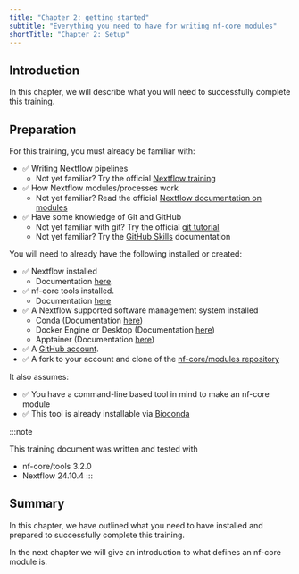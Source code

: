 ```yaml
---
title: "Chapter 2: getting started"
subtitle: "Everything you need to have for writing nf-core modules"
shortTitle: "Chapter 2: Setup"
---
```


## Introduction

In this chapter, we will describe what you will need to successfully complete this training.

## Preparation

For this training, you must already be familiar with:

- ✅ Writing Nextflow pipelines
  - Not yet familiar? Try the official [Nextflow training](https://training.nextflow.io/)
- ✅ How Nextflow modules/processes work
  - Not yet familiar? Read the official [Nextflow documentation on modules](https://nextflow.io/docs/latest/module.html)
- ✅ Have some knowledge of Git and GitHub
  - Not yet familiar with git? Try the official [git tutorial](https://git-scm.com/docs/gittutorialgithub)
  - Not yet familiar? Try the [GitHub Skills](https://skills.github.com/) documentation

You will need to already have the following installed or created:

- ✅ Nextflow installed
  - Documentation [here](https://www.nextflow.io/docs/latest/install.html).
- ✅ nf-core tools installed.
  - Documentation [here](https://nf-co.re/docs/nf-core-tools/installation)
- ✅ A Nextflow supported software management system installed
  - Conda (Documentation [here](https://conda-forge.org/download/))
  - Docker Engine or Desktop (Documentation [here](https://docs.docker.com/manuals/))
  - Apptainer (Documentation [here](https://apptainer.org/docs/user/latest/quick_start.html#installation))
- ✅ A [GitHub account](https://github.com).
- ✅ A fork to your account and clone of the [nf-core/modules repository](https://github.com/nf-core/modules)

It also assumes:

- ✅ You have a command-line based tool in mind to make an nf-core module
- ✅ This tool is already installable via [Bioconda](https://bioconda.github.io/conda-package_index.html)

:::note

This training document was written and tested with

- nf-core/tools 3.2.0
- Nextflow 24.10.4
  :::

## Summary

In this chapter, we have outlined what you need to have installed and prepared to successfully complete this training.

In the next chapter we will give an introduction to what defines an nf-core module is.
